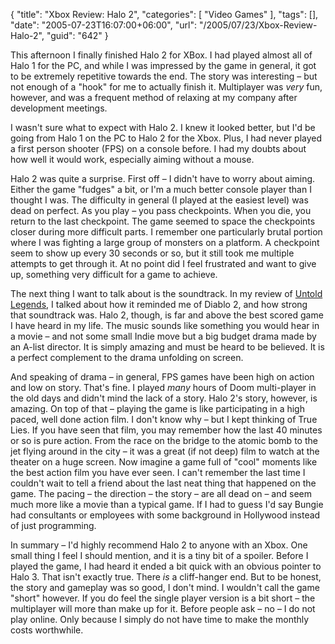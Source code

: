 {
	"title": "Xbox Review: Halo 2",
	"categories": [
		"Video Games"
	],
	"tags": [],
	"date": "2005-07-23T16:07:00+06:00",
	"url": "/2005/07/23/Xbox-Review-Halo-2",
	"guid": "642"
}

This afternoon I finally finished Halo 2 for XBox. I had played almost all of Halo 1 for the PC, and while I was impressed by the game in general, it got to be extremely repetitive towards the end. The story was interesting – but not enough of a "hook" for me to actually finish it. Multiplayer was <i>very</i> fun, however, and was a frequent method of relaxing at my company after development meetings.
<!--more-->
I wasn't sure what to expect with Halo 2. I knew it looked better, but I'd be going from Halo 1 on the PC to Halo 2 for the Xbox. Plus, I had never played a first person shooter (FPS) on a console before. I had my doubts about how well it would work, especially aiming without a mouse.

Halo 2 was quite a surprise. First off – I didn't have to worry about aiming. Either the game "fudges" a bit, or I'm a much better console player than I thought I was. The difficulty in general (I played at the easiest level) was dead on perfect. As you play – you pass checkpoints. When you die, you return to the last checkpoint. The game seemed to space the checkpoints closer during more difficult parts. I remember one particularly brutal portion where I was fighting a large group of monsters on a platform. A checkpoint seem to show up every 30 seconds or so, but it still took me multiple attempts to get through it. At no point did I feel frustrated and want to give up, something very difficult for a game to achieve. 

The next thing I want to talk about is the soundtrack. In my review of <a href="http://ray.camdenfamily.com/index.cfm/2005/7/21/PSP-Review-Untold-Legends">Untold Legends</a>, I talked about how it reminded me of Diablo 2, and how strong that soundtrack was. Halo 2, though, is far and above the best scored game I have heard in my life. The music sounds like something you would hear in a movie – and not some small Indie move but a big budget drama made by an A-list director. It is simply amazing and must be heard to be believed. It is a perfect complement to the drama unfolding on screen.

And speaking of drama – in general, FPS games have been high on action and low on story. That's fine. I played <i>many</i> hours of Doom multi-player in the old days and didn't mind the lack of a story. Halo 2's story, however, is amazing. On top of that – playing the game is like participating in a high paced, well done action film. I don't know why – but I kept thinking of True Lies. If you have seen that film, you may remember how the last 40 minutes or so is pure action. From the race on the bridge to the atomic bomb to the jet flying around in the city – it was a great (if not deep) film to watch at the theater on a huge screen. Now imagine a game full of "cool" moments like the best action film you have ever seen. I can't remember the last time I couldn't wait to tell a friend about the last neat thing that happened on the game. The pacing – the direction – the story – are all dead on – and seem much more like a movie than a typical game. If I had to guess I'd say Bungie had consultants or employees with some background in Hollywood instead of just programming. 

In summary – I'd highly recommend Halo 2 to anyone with an Xbox. One small thing I feel I should mention, and it is a tiny bit of a spoiler. Before I played the game, I had heard it ended a bit quick with an obvious pointer to Halo 3. That isn't exactly true. There <i>is</i> a cliff-hanger end. But to be honest, the story and gameplay was so good, I don't mind. I wouldn't call the game "short" however. If you do feel the single player version is a bit short – the multiplayer will more than make up for it. Before people ask – no – I do not play online. Only because I simply do not have time to make the monthly costs worthwhile.